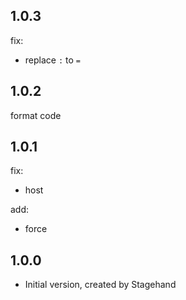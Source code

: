 ## 1.0.3

fix:

- replace `:` to `=`

## 1.0.2

format code

## 1.0.1

fix:

- host

add:

- force

## 1.0.0

- Initial version, created by Stagehand
